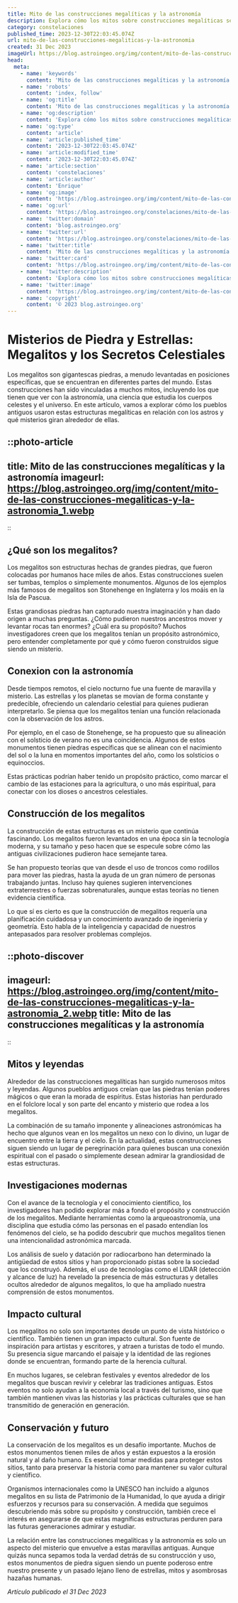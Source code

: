 ```yaml
---
title: Mito de las construcciones megalíticas y la astronomía
description: Explora cómo los mitos sobre construcciones megalíticas se entrelazan con la astronomía antigua, revelando misterios del cosmos y la humanidad.
category: constelaciones
published_time: 2023-12-30T22:03:45.074Z
url: mito-de-las-construcciones-megaliticas-y-la-astronomia
created: 31 Dec 2023
imageUrl: https://blog.astroingeo.org/img/content/mito-de-las-construcciones-megaliticas-y-la-astronomia_1.webp
head:
  meta:
    - name: 'keywords'
      content: 'Mito de las construcciones megalíticas y la astronomía'
    - name: 'robots'
      content: 'index, follow'
    - name: 'og:title'
      content: 'Mito de las construcciones megalíticas y la astronomía'
    - name: 'og:description'
      content: 'Explora cómo los mitos sobre construcciones megalíticas se entrelazan con la astronomía antigua, revelando misterios del cosmos y la humanidad.'
    - name: 'og:type'
      content: 'article'
    - name: 'article:published_time'
      content: '2023-12-30T22:03:45.074Z'
    - name: 'article:modified_time'
      content: '2023-12-30T22:03:45.074Z'
    - name: 'article:section'
      content: 'constelaciones'
    - name: 'article:author'
      content: 'Enrique'
    - name: 'og:image'
      content: 'https://blog.astroingeo.org/img/content/mito-de-las-construcciones-megaliticas-y-la-astronomia_1.webp'
    - name: 'og:url'
      content: 'https://blog.astroingeo.org/constelaciones/mito-de-las-construcciones-megaliticas-y-la-astronomia'
    - name: 'twitter:domain'
      content: 'blog.astroingeo.org'
    - name: 'twitter:url'
      content: 'https://blog.astroingeo.org/constelaciones/mito-de-las-construcciones-megaliticas-y-la-astronomia'
    - name: 'twitter:title'
      content: 'Mito de las construcciones megalíticas y la astronomía'
    - name: 'twitter:card'
      content: 'https://blog.astroingeo.org/img/content/mito-de-las-construcciones-megaliticas-y-la-astronomia_1.webp'
    - name: 'twitter:description'
      content: 'Explora cómo los mitos sobre construcciones megalíticas se entrelazan con la astronomía antigua, revelando misterios del cosmos y la humanidad.'
    - name: 'twitter:image'
      content: 'https://blog.astroingeo.org/img/content/mito-de-las-construcciones-megaliticas-y-la-astronomia_1.webp'
    - name: 'copyright'
      content: '© 2023 blog.astroingeo.org'
---
```

# Misterios de Piedra y Estrellas: Megalitos y los Secretos Celestiales

Los megalitos son gigantescas piedras, a menudo levantadas en posiciones específicas, que se encuentran en diferentes partes del mundo. Estas construcciones han sido vinculadas a muchos mitos, incluyendo los que tienen que ver con la astronomía, una ciencia que estudia los cuerpos celestes y el universo. En este artículo, vamos a explorar cómo los pueblos antiguos usaron estas estructuras megalíticas en relación con los astros y qué misterios giran alrededor de ellas.

::photo-article
---
title: Mito de las construcciones megalíticas y la astronomía
imageurl: https://blog.astroingeo.org/img/content/mito-de-las-construcciones-megaliticas-y-la-astronomia_1.webp
---
::

## ¿Qué son los megalitos?

Los megalitos son estructuras hechas de grandes piedras, que fueron colocadas por humanos hace miles de años. Estas construcciones suelen ser tumbas, templos o simplemente monumentos. Algunos de los ejemplos más famosos de megalitos son Stonehenge en Inglaterra y los moáis en la Isla de Pascua.

Estas grandiosas piedras han capturado nuestra imaginación y han dado origen a muchas preguntas. ¿Cómo pudieron nuestros ancestros mover y levantar rocas tan enormes? ¿Cuál era su propósito? Muchos investigadores creen que los megalitos tenían un propósito astronómico, pero entender completamente por qué y cómo fueron construidos sigue siendo un misterio.

## Conexion con la astronomía

Desde tiempos remotos, el cielo nocturno fue una fuente de maravilla y misterio. Las estrellas y los planetas se movían de forma constante y predecible, ofreciendo un calendario celestial para quienes pudieran interpretarlo. Se piensa que los megalitos tenían una función relacionada con la observación de los astros.

Por ejemplo, en el caso de Stonehenge, se ha propuesto que su alineación con el solsticio de verano no es una coincidencia. Algunos de estos monumentos tienen piedras específicas que se alinean con el nacimiento del sol o la luna en momentos importantes del año, como los solsticios o equinoccios.

Estas prácticas podrían haber tenido un propósito práctico, como marcar el cambio de las estaciones para la agricultura, o uno más espiritual, para conectar con los dioses o ancestros celestiales.

## Construcción de los megalitos

La construcción de estas estructuras es un misterio que continúa fascinando. Los megalitos fueron levantados en una época sin la tecnología moderna, y su tamaño y peso hacen que se especule sobre cómo las antiguas civilizaciones pudieron hace semejante tarea.

Se han propuesto teorías que van desde el uso de troncos como rodillos para mover las piedras, hasta la ayuda de un gran número de personas trabajando juntas. Incluso hay quienes sugieren intervenciones extraterrestres o fuerzas sobrenaturales, aunque estas teorías no tienen evidencia científica.

Lo que sí es cierto es que la construcción de megalitos requería una planificación cuidadosa y un conocimiento avanzado de ingeniería y geometría. Esto habla de la inteligencia y capacidad de nuestros antepasados para resolver problemas complejos.


::photo-discover
---
imageurl: https://blog.astroingeo.org/img/content/mito-de-las-construcciones-megaliticas-y-la-astronomia_2.webp
title: Mito de las construcciones megalíticas y la astronomía
---
::

## Mitos y leyendas

Alrededor de las construcciones megalíticas han surgido numerosos mitos y leyendas. Algunos pueblos antiguos creían que las piedras tenían poderes mágicos o que eran la morada de espíritus. Estas historias han perdurado en el folclore local y son parte del encanto y misterio que rodea a los megalitos.

La combinación de su tamaño imponente y alineaciones astronómicas ha hecho que algunos vean en los megalitos un nexo con lo divino, un lugar de encuentro entre la tierra y el cielo. En la actualidad, estas construcciones siguen siendo un lugar de peregrinación para quienes buscan una conexión espiritual con el pasado o simplemente desean admirar la grandiosidad de estas estructuras.

## Investigaciones modernas

Con el avance de la tecnología y el conocimiento científico, los investigadores han podido explorar más a fondo el propósito y construcción de los megalitos. Mediante herramientas como la arqueoastronomía, una disciplina que estudia cómo las personas en el pasado entendían los fenómenos del cielo, se ha podido descubrir que muchos megalitos tienen una intencionalidad astronómica marcada.

Los análisis de suelo y datación por radiocarbono han determinado la antigüedad de estos sitios y han proporcionado pistas sobre la sociedad que los construyó. Además, el uso de tecnologías como el LIDAR (detección y alcance de luz) ha revelado la presencia de más estructuras y detalles ocultos alrededor de algunos megalitos, lo que ha ampliado nuestra comprensión de estos monumentos.

## Impacto cultural

Los megalitos no solo son importantes desde un punto de vista histórico o científico. También tienen un gran impacto cultural. Son fuente de inspiración para artistas y escritores, y atraen a turistas de todo el mundo. Su presencia sigue marcando el paisaje y la identidad de las regiones donde se encuentran, formando parte de la herencia cultural.

En muchos lugares, se celebran festivales y eventos alrededor de los megalitos que buscan revivir y celebrar las tradiciones antiguas. Estos eventos no solo ayudan a la economía local a través del turismo, sino que también mantienen vivas las historias y las prácticas culturales que se han transmitido de generación en generación.

## Conservación y futuro

La conservación de los megalitos es un desafío importante. Muchos de estos monumentos tienen miles de años y están expuestos a la erosión natural y al daño humano. Es esencial tomar medidas para proteger estos sitios, tanto para preservar la historia como para mantener su valor cultural y científico.

Organismos internacionales como la UNESCO han incluido a algunos megalitos en su lista de Patrimonio de la Humanidad, lo que ayuda a dirigir esfuerzos y recursos para su conservación. A medida que seguimos descubriendo más sobre su propósito y construcción, también crece el interés en asegurarse de que estas magníficas estructuras perduren para las futuras generaciones admirar y estudiar.

La relación entre las construcciones megalíticas y la astronomía es solo un aspecto del misterio que envuelve a estas maravillas antiguas. Aunque quizás nunca sepamos toda la verdad detrás de su construcción y uso, estos monumentos de piedra siguen siendo un puente poderoso entre nuestro presente y un pasado lejano lleno de estrellas, mitos y asombrosas hazañas humanas.

_Artículo publicado el 31 Dec 2023_
